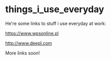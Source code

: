 # things_i_use_everyday

He're some links to stuff i use everyday at work:

https://www.wpsonline.pl

http://www.deepl.com

More links soon!
